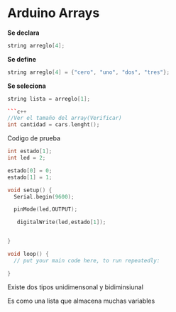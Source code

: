 # Arduino Arrays

**Se declara**

```c++
string arreglo[4];
```

**Se define**
```c++
string arreglo[4] = {"cero", "uno", "dos", "tres"};
```

**Se seleciona**
```c++
string lista = arreglo[1];

```c++
//Ver el tamaño del array(Verificar)
int cantidad = cars.lenght();
```

Codigo de prueba
```c++
int estado[1];
int led = 2;

estado[0] = 0;
estado[1] = 1;

void setup() {
  Serial.begin(9600);

  pinMode(led,OUTPUT);

   digitalWrite(led,estado[1]);


}

void loop() {
  // put your main code here, to run repeatedly:

}

```


Existe dos tipos unidimensonal y bidiminsiunal 

Es como una lista que almacena muchas variables
